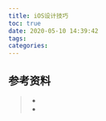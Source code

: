 ```yaml
---
title: iOS设计技巧
toc: true
date: 2020-05-10 14:39:42
tags:
categories:
---
```






## 参考资料
> - []()
> - []()
